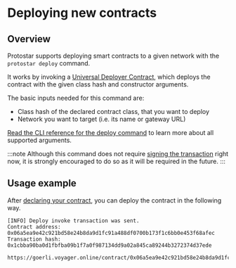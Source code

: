 # Deploying new contracts

## Overview
Protostar supports deploying smart contracts to a given network with the `protostar deploy` command.

It works by invoking a [Universal Deployer Contract](https://community.starknet.io/t/universal-deployer-contract-proposal/1864), 
which deploys the contract with the given class hash and constructor arguments.

The basic inputs needed for this command are:
- Class hash of the declared contract class, that you want to deploy
- Network you want to target (i.e. its name or gateway URL)

[Read the CLI reference for the deploy command](../../cli-reference.md#deploy) to learn more about all supported arguments.

:::note
Although this command does not require [signing the transaction](./06-signing.md) right now, it is strongly encouraged to do so as it will be required in the future. 
:::

## Usage example
After [declaring your contract](./03-declare.md), you can deploy the contract in the following way.

```console title="protostar deploy 0xdeadbeef --network testnet"
[INFO] Deploy invoke transaction was sent.
Contract address: 0x06a5ea9e42c921bd58e24b8da9d1fc91a488df0700b173f1c6bb0e453f68afec
Transaction hash: 0x1cbba90ba0d1fbfba09b1f7a0f987134dd9a02a845ca89244b3272374d37ede

https://goerli.voyager.online/contract/0x06a5ea9e42c921bd58e24b8da9d1fc91a488df0700b173f1c6bb0e453f68afec
```
